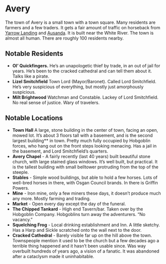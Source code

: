 # Avery
The town of Avery is a small town with a town square.  Many residents are farmers and a few traders.  It gets a fair amount of traffic on horseback from [Yarrow Landing](yarrow_landing.md) and [Ausanda](ausanda.md).  It is built near the White River.  The town is almost all human.  There are roughly 100 residents nearby.

## Notable Residents
* **Ol’ Quickfingers.**  He’s an unapologetic thief by trade, in an out of jail for years.  He’s been to the cracked cathedral and can tell them about it.  Talks like a pirate.
* **Lizel Smitchfield** Town Lord (Mayor/Baronet). Called Lord Smitchfield. He’s very suspicious of everything, but mostly just amorphously suspicious.
* **Milt Brightwood** Watchman and Constable. Lackey of Lord Smitchfield.  No real sense of justice.  Wary of travelers.

## Notable Locations
* **Town Hall** A large, stone building in the center of town, facing an open, mowed lot.  It’s about 3 floors tall with a basement, and is the second largest building** in town.  Pretty much fully occupied by Hobgoblin forces, who hang out on the front steps looking menacing.  Has a jail in the basement, and Lord Smitchfield’s quarters.
* **Avery Chapel** - A fairly recently (last 40 years) built beautiful stone church, with large stained glass windows.  It’s well built, but practical.  It is the tallest building with small belltower protruding from the top of the steeple.
* **Stables** - Simple wood buildings, but able to hold a few horses. Lots of well-bred horses in there, with Osgan Council brands.  In there is Griffin Powers.
* **Mine** - Iron mine, only a few miners these days, it doesn’t produce much any more. Mostly farming and trading.
* **Market** - Open every day except the day of the funeral.
* **The Chipped Tankard** - High end Tavern/bar.  Taken over by the Hobgoblin Company.  Hobgoblins turn away the adventurers.  “No vacancy.”
* **Squelching Frog** - Local drinking establishment and Inn.  A little sketchy.  Has a Harp and Sickle scratched onto the wall next to the door.
* **Cracked Cathedral** - Barely visible far up on the hill above the town. Townspeople mention it used to be the church but a few decades ago a terrible thing happened and it hasn’t been usable since.  Was way overbuilt hundreds of years ago, a vision of a fanatic.  It was abandoned after a cataclysm made it uninhabitable.